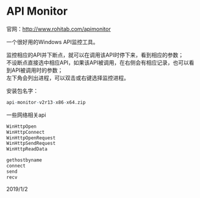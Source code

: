 # API Monitor

官网：http://www.rohitab.com/apimonitor  

一个很好用的Windows API监控工具。  

监控相应的API并下断点，就可以在调用该API时停下来，看到相应的参数；  
不设断点直接选中相应API，如果该API被调用，在右侧会有相应记录，也可以看到API被调用时的参数；  
左下角会列出进程，可以双击或右键选择监控进程。  

安装包名字：  
```r
api-monitor-v2r13-x86-x64.zip
```

一些网络相关api
```r
WinHttpOpen
WinHttpConnect
WinHttpOpenRequest
WinHttpSendRequest
WinHttpReadData

gethostbyname
connect
send
recv
```


2019/1/2  
